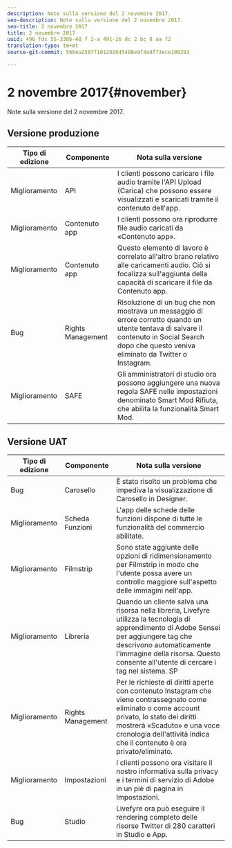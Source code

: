 ```yaml
---
description: Note sulla versione del 2 novembre 2017.
seo-description: Note sulla versione del 2 novembre 2017.
seo-title: 2 novembre 2017
title: 2 novembre 2017
uuid: 496 fdc 55-3386-48 f 2-a 491-26 dc 2 bc 8 aa 72
translation-type: tm+mt
source-git-commit: 566ea2587f101202045488e9f4edf73ece100293

---
```



# 2 novembre 2017{#november}

Note sulla versione del 2 novembre 2017.

## Versione produzione

| **Tipo di edizione** | **Componente** | **Nota sulla versione** |
|---|---|---|
| Miglioramento | API | I clienti possono caricare i file audio tramite l'API Upload (Carica) che possono essere visualizzati e scaricati tramite il contenuto dell'app. |
| Miglioramento | Contenuto app | I clienti possono ora riprodurre file audio caricati da «Contenuto app». |
| Miglioramento | Contenuto app | Questo elemento di lavoro è correlato all'altro brano relativo alle caricamenti audio. Ciò si focalizza sull'aggiunta della capacità di scaricare il file da Contenuto app. |
| Bug | Rights Management | Risoluzione di un bug che non mostrava un messaggio di errore corretto quando un utente tentava di salvare il contenuto in Social Search dopo che questo veniva eliminato da Twitter o Instagram. |
| Miglioramento | SAFE | Gli amministratori di studio ora possono aggiungere una nuova regola SAFE nelle impostazioni denominato Smart Mod Rifiuta, che abilita la funzionalità Smart Mod. |

## Versione UAT

| **Tipo di edizione** | **Componente** | **Nota sulla versione** |
|---|---|---|
| Bug | Carosello | È stato risolto un problema che impediva la visualizzazione di Carosello in Designer. |
| Miglioramento | Scheda Funzioni | L'app delle schede delle funzioni dispone di tutte le funzionalità del commercio abilitate. |
| Miglioramento | Filmstrip | Sono state aggiunte delle opzioni di ridimensionamento per Filmstrip in modo che l'utente possa avere un controllo maggiore sull'aspetto delle immagini nell'app. |
| Miglioramento | Libreria | Quando un cliente salva una risorsa nella libreria, Livefyre utilizza la tecnologia di apprendimento di Adobe Sensei per aggiungere tag che descrivono automaticamente l'immagine della risorsa. Questo consente all'utente di cercare i tag nel sistema. SP |
| Miglioramento | Rights Management | Per le richieste di diritti aperte con contenuto Instagram che viene contrassegnato come eliminato o come account privato, lo stato dei diritti mostrerà «Scaduto» e una voce cronologia dell'attività indica che il contenuto è ora privato/eliminato. |
| Miglioramento | Impostazioni | I clienti possono ora visitare il nostro informativa sulla privacy e i termini di servizio di Adobe in un piè di pagina in Impostazioni. |
| Bug | Studio | Livefyre ora può eseguire il rendering completo delle risorse Twitter di 280 caratteri in Studio e App. |


